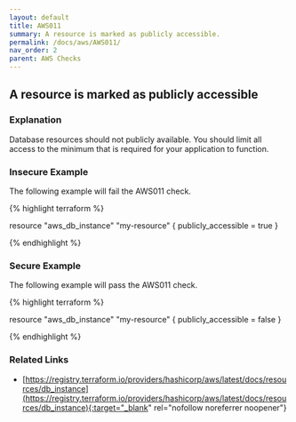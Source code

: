 ```yaml
---
layout: default
title: AWS011
summary: A resource is marked as publicly accessible.
permalink: /docs/aws/AWS011/
nav_order: 2
parent: AWS Checks
---
```


## A resource is marked as publicly accessible

### Explanation


Database resources should not publicly available. You should limit all access to the minimum that is required for your application to function. 



### Insecure Example

The following example will fail the AWS011 check.

{% highlight terraform %}

resource "aws_db_instance" "my-resource" {
	publicly_accessible = true
}

{% endhighlight %}



### Secure Example

The following example will pass the AWS011 check.

{% highlight terraform %}

resource "aws_db_instance" "my-resource" {
	publicly_accessible = false
}

{% endhighlight %}


### Related Links


- [https://registry.terraform.io/providers/hashicorp/aws/latest/docs/resources/db_instance](https://registry.terraform.io/providers/hashicorp/aws/latest/docs/resources/db_instance){:target="_blank" rel="nofollow noreferrer noopener"}

